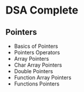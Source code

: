 # DSA Complete

## Pointers
  * Basics of Pointers
  * Pointers Operators
  * Array Pointers
  * Char Array Pointers
  * Double Pointers
  * Function Array Pointers
  * Functions Pointers